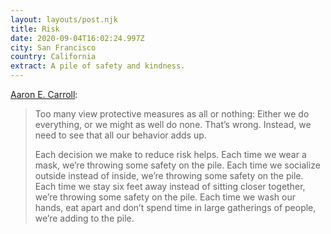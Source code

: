 ```yaml
---
layout: layouts/post.njk
title: Risk
date: 2020-09-04T16:02:24.997Z
city: San Francisco
country: California
extract: A pile of safety and kindness.
---
```


[Aaron E. Carroll](https://www.nytimes.com/2020/08/28/opinion/coronavirus-schools-tradeoffs.html):

> Too many view protective measures as all or nothing: Either we do everything, or we might as well do none. That’s wrong. Instead, we need to see that all our behavior adds up.
>
> Each decision we make to reduce risk helps. Each time we wear a mask, we’re throwing some safety on the pile. Each time we socialize outside instead of inside, we’re throwing some safety on the pile. Each time we stay six feet away instead of sitting closer together, we’re throwing some safety on the pile. Each time we wash our hands, eat apart and don’t spend time in large gatherings of people, we’re adding to the pile.
